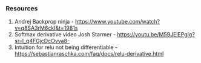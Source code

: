 ### Resources

1. Andrej Backprop ninja - https://www.youtube.com/watch?v=q8SA3rM6ckI&t=1981s
2. Softmax derivative video Josh Starmer - https://youtu.be/M59JElEPgIg?si=l_q4FGjcDcOvva8-
3. Intuition for relu not being differentiable - https://sebastianraschka.com/faq/docs/relu-derivative.html